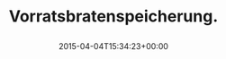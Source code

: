 ---
retweeted: false
source: <a href="http://mvilla.it/fenix" rel="nofollow">Fenix for Android</a>
entities:
  user_mentions: []
  urls: []
  symbols: []
  media:
  - expanded_url: https://twitter.com/bascht/status/584378487852634113/photo/1
    indices:
    - '26'
    - '48'
    url: http://t.co/7UZTjSrf06
    media_url: http://pbs.twimg.com/media/CBwhIy5WgAAvPha.jpg
    id_str: '584378486636314624'
    id: '584378486636314624'
    media_url_https: https://pbs.twimg.com/media/CBwhIy5WgAAvPha.jpg
    sizes:
      large:
        w: '760'
        h: '1344'
        resize: fit
      small:
        w: '385'
        h: '680'
        resize: fit
      medium:
        w: '679'
        h: '1200'
        resize: fit
      thumb:
        w: '150'
        h: '150'
        resize: crop
    type: photo
    display_url: pic.twitter.com/7UZTjSrf06
  hashtags: []
display_text_range:
- '0'
- '48'
favorite_count: '13'
id_str: '584378487852634113'
truncated: false
retweet_count: '1'
id: '584378487852634113'
possibly_sensitive: false
created_at: Sat Apr 04 15:34:23 +0000 2015
favorited: false
full_text: Vorratsbratenspeicherung.
lang: de
extended_entities:
  media:
  - expanded_url: https://twitter.com/bascht/status/584378487852634113/photo/1
    indices:
    - '26'
    - '48'
    url: http://t.co/7UZTjSrf06
    media_url: http://pbs.twimg.com/media/CBwhIy5WgAAvPha.jpg
    id_str: '584378486636314624'
    id: '584378486636314624'
    media_url_https: https://pbs.twimg.com/media/CBwhIy5WgAAvPha.jpg
    sizes:
      large:
        w: '760'
        h: '1344'
        resize: fit
      small:
        w: '385'
        h: '680'
        resize: fit
      medium:
        w: '679'
        h: '1200'
        resize: fit
      thumb:
        w: '150'
        h: '150'
        resize: crop
    type: photo
    display_url: pic.twitter.com/7UZTjSrf06
tags:
- pesos/twitter
date: '2015-04-04T15:34:23+00:00'
src: https://twitter.com/bascht/status/584378487852634113
original_url: https://twitter.com/bascht/status/584378487852634113
type: twitter_tweet
media_url: https://img.bascht.com/twitter/pbs.twimg.com/media/CBwhIy5WgAAvPha.jpg
text: Vorratsbratenspeicherung.
title: 'Vorratsbratenspeicherung.

  '

---